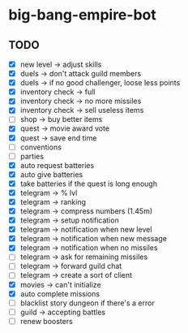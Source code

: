 # big-bang-empire-bot

## TODO

- [x] new level -> adjust skills
- [x] duels -> don't attack guild members
- [x] duels -> if no good challenger, loose less points
- [x] inventory check -> full
- [x] inventory check -> no more missiles
- [x] inventory check -> sell useless items
- [ ] shop -> buy better items
- [x] quest -> movie award vote
- [x] quest -> save end time
- [ ] conventions
- [ ] parties
- [x] auto request batteries
- [x] auto give batteries
- [x] take batteries if the quest is long enough
- [x] telegram -> % lvl
- [x] telegram -> ranking
- [x] telegram -> compress numbers (1.45m)
- [x] telegram -> setup notification
- [x] telegram -> notification when new level
- [x] telegram -> notification when new message
- [x] telegram -> notification when no missiles
- [ ] telegram -> ask for remaining missiles
- [ ] telegram -> forward guild chat
- [ ] telegram -> create a sort of client
- [x] movies -> can't initialize
- [x] auto complete missions
- [ ] blacklist story dungeon if there's a error
- [ ] guild -> accepting battles
- [ ] renew boosters
